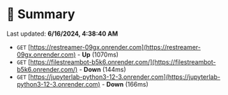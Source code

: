 # 📖 Summary
Last updated: **6/16/2024, 4:38:40 AM**

- `GET` [https://restreamer-09gx.onrender.com](https://restreamer-09gx.onrender.com) - **Up** (1070ms)
- `GET` [https://filestreambot-b5k6.onrender.com/](https://filestreambot-b5k6.onrender.com/) - **Down** (144ms)
- `GET` [https://jupyterlab-python3-12-3.onrender.com](https://jupyterlab-python3-12-3.onrender.com) - **Down** (166ms)
